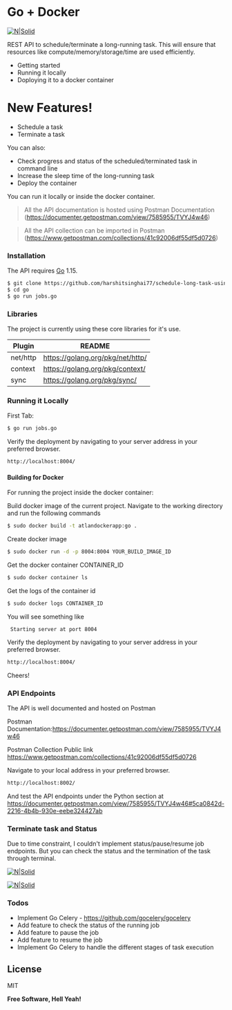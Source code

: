 # Go + Docker

[![N|Solid](https://miro.medium.com/max/750/1*xLKFtlXiTPif_hTAIlXRjw.jpeg)](https://github.com/OptimalBits/bull)

REST API to schedule/terminate a long-running task. This will ensure that resources like compute/memory/storage/time are used efficiently.

- Getting started
- Running it locally
- Doploying it to a docker container

# New Features!

- Schedule a task
- Terminate a task

You can also:

- Check progress and status of the scheduled/terminated task in command line
- Increase the sleep time of the long-running task
- Deploy the container

You can run it locally or inside the docker container.

> All the API documentation is hosted using Postman Documentation (https://documenter.getpostman.com/view/7585955/TVYJ4w46)

> All the API collection can be imported in Postman (https://www.getpostman.com/collections/41c92006df55df5d0726)

### Installation

The API requires [Go](https://golang.org/) 1.15.

```sh
$ git clone https://github.com/harshitsinghai77/schedule-long-task-using-python-node-go.git -b go
$ cd go
$ go run jobs.go
```

### Libraries

The project is currently using these core libraries for it's use.

| Plugin   | README                           |
| -------- | -------------------------------- |
| net/http | https://golang.org/pkg/net/http/ |
| context  | https://golang.org/pkg/context/  |
| sync     | https://golang.org/pkg/sync/     |

### Running it Locally

First Tab:

```sh
$ go run jobs.go
```

Verify the deployment by navigating to your server address in your preferred browser.

```sh
http://localhost:8004/
```

#### Building for Docker

For running the project inside the docker container:

Build docker image of the current project.
Navigate to the working directory and run the following commands

```sh
$ sudo docker build -t atlandockerapp:go .
```

Create docker image

```sh
$ sudo docker run -d -p 8004:8004 YOUR_BUILD_IMAGE_ID
```

Get the docker container CONTAINER_ID

```sh
$ sudo docker container ls
```

Get the logs of the container id

```sh
$ sudo docker logs CONTAINER_ID
```

You will see something like

```text
 Starting server at port 8004
```

Verify the deployment by navigating to your server address in your preferred browser.

```sh
http://localhost:8004/
```

Cheers!

### API Endpoints

The API is well documented and hosted on Postman

Postman Documentation:https://documenter.getpostman.com/view/7585955/TVYJ4w46

Postman Collection Public link
https://www.getpostman.com/collections/41c92006df55df5d0726

Navigate to your local address in your preferred browser.

```sh
http://localhost:8002/
```

And test the API endpoints under the Python section at https://documenter.getpostman.com/view/7585955/TVYJ4w46#5ca0842d-2216-4b4b-930e-eebe324427ab

### Terminate task and Status

Due to time constraint, I couldn't implement status/pause/resume job endpoints. But you can check the status and the termination of the task through terminal.

[![N|Solid](https://i.ibb.co/ZLSBd22/go-task.png)](https://i.ibb.co/gjdSy44/go-task.png)

[![N|Solid](https://i.ibb.co/4p7xbTK/go-terminate-task.png)](https://i.ibb.co/gjdSy44/go-task.png)

### Todos

- Implement Go Celery - https://github.com/gocelery/gocelery
- Add feature to check the status of the running job
- Add feature to pause the job
- Add feature to resume the job
- Implement Go Celery to handle the different stages of task execution

## License

MIT

**Free Software, Hell Yeah!**
